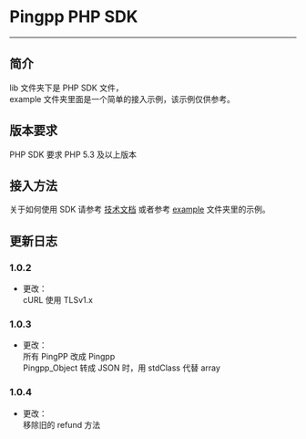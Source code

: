 Pingpp PHP SDK
=================

****

## 简介

lib 文件夹下是 PHP SDK 文件，<br>
example 文件夹里面是一个简单的接入示例，该示例仅供参考。

## 版本要求

PHP SDK 要求 PHP 5.3 及以上版本

## 接入方法

关于如何使用 SDK 请参考 [技术文档](https://pingplusplus.com/document) 或者参考 [example](https://github.com/PingPlusPlus/pingpp-sdk/tree/master/pingpp-php/example) 文件夹里的示例。

## 更新日志

### 1.0.2
* 更改：<br>
cURL 使用 TLSv1.x

### 1.0.3
* 更改：<br>
所有 PingPP 改成 Pingpp<br>
Pingpp_Object 转成 JSON 时，用 stdClass 代替 array

### 1.0.4
* 更改：<br>
移除旧的 refund 方法
